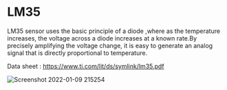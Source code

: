 # LM35
LM35 sensor uses the basic principle of a diode ,where as the temperature increases, the voltage across a diode increases at a known rate.By precisely amplifying the voltage change, it is easy to generate an analog signal that is directly proportional to temperature.

Data sheet : https://www.ti.com/lit/ds/symlink/lm35.pdf

![Screenshot 2022-01-09 215254](https://user-images.githubusercontent.com/96690206/148691249-a21ec136-d168-4050-98cd-04e7a68543d8.png)
